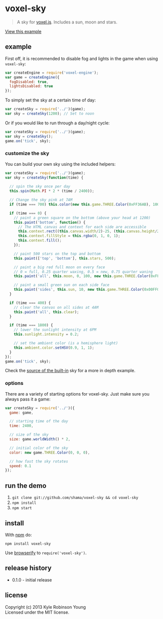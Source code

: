 # voxel-sky

> A sky for [voxel.js](https://github.com/maxogden/voxel-engine).
> Includes a sun, moon and stars.

[View this example](http://shama.github.com/voxel-sky)

## example

First off, it is recommended to disable fog and lights in the game when using
`voxel-sky`:
```js
var createEngine = require('voxel-engine');
var game = createEngine({
  fogDisabled: true,
  lightsDisabled: true
});
```

To simply set the sky at a certain time of day:
```js
var createSky = require('../')(game);
var sky = createSky(1200); // Set to noon
```

Or if you would like to run through a day/night cycle:
```js
var createSky = require('../')(game);
var sky = createSky();
game.on('tick', sky);
```

### customize the sky

You can build your own sky using the included helpers:
```js
var createSky = require('../')(game);
var sky = createSky(function(time) {
  
  // spin the sky once per day
  this.spin(Math.PI * 2 * (time / 2400));

  // Change the sky pink at 7AM
  if (time === 700) this.color(new this.game.THREE.Color(0xFF36AB), 1000);

  if (time === 0) {
    // paint a green square on the bottom (above your head at 1200)
    this.paint('bottom', function() {
      // The HTML canvas and context for each side are accessible
      this.context.rect((this.canvas.width/2)-25, (this.canvas.height/2)-25, 50, 50);
      this.context.fillStyle = this.rgba(0, 1, 0, 1);
      this.context.fill();
    });

    // paint 500 stars on the top and bottom
    this.paint(['top', 'bottom'], this.stars, 500);

    // paint a big red full moon on every face
    // 0 = full, 0.25 quarter waxing, 0.5 = new, 0.75 quarter waning
    this.paint('all', this.moon, 0, 100, new this.game.THREE.Color(0xFF0000));

    // paint a small green sun on each side face
    this.paint('sides', this.sun, 10, new this.game.THREE.Color(0x00FF00));
  }

  if (time === 400) {
    // clear the canvas on all sides at 4AM
    this.paint('all', this.clear);
  }

  if (time === 1800) {
    // lower the sunlight intensity at 6PM
    this.sunlight.intensity = 0.2;

    // set the ambient color (is a hemisphere light)
    this.ambient.color.setHSV(0.9, 1, 1);
  }
});
game.on('tick', sky);
```

Check the
[source of the built-in](https://github.com/shama/voxel-sky/blob/master/index.js#L164)
sky for a more in depth example.

### options

There are a variety of starting options for voxel-sky. Just make sure you always
pass it a game:
```js
var createSky = require('../')({
  game: game,

  // starting time of the day
  time: 2400,

  // size of the sky
  size: game.worldWidth() * 2,

  // initial color of the sky
  color: new game.THREE.Color(0, 0, 0),

  // how fast the sky rotates
  speed: 0.1
});
```

## run the demo

1. `git clone git://github.com/shama/voxel-sky && cd voxel-sky`
1. `npm install`
1. `npm start`

## install

With [npm](https://npmjs.org) do:

```
npm install voxel-sky
```

Use [browserify](http://browserify.org) to `require('voxel-sky')`.

## release history
* 0.1.0 - initial release

## license
Copyright (c) 2013 Kyle Robinson Young<br/>
Licensed under the MIT license.
